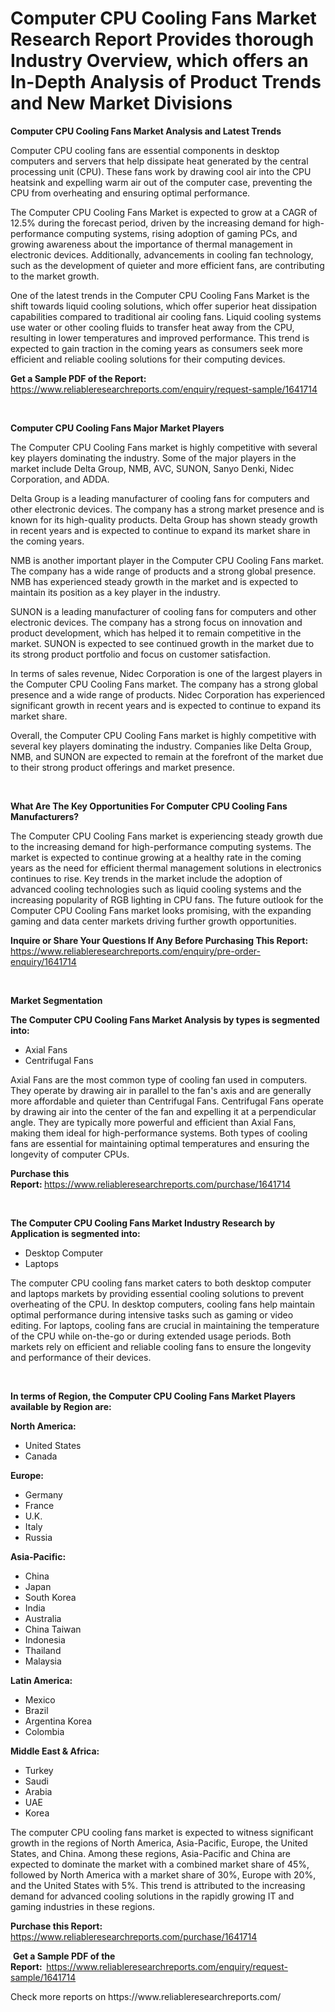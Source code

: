 <p><h1>Computer CPU Cooling Fans Market Research Report Provides thorough Industry Overview, which offers an In-Depth Analysis of Product Trends and New Market Divisions</h1></p><p><strong>Computer CPU Cooling Fans Market Analysis and Latest Trends</strong></p>
<p><p>Computer CPU cooling fans are essential components in desktop computers and servers that help dissipate heat generated by the central processing unit (CPU). These fans work by drawing cool air into the CPU heatsink and expelling warm air out of the computer case, preventing the CPU from overheating and ensuring optimal performance.</p><p>The Computer CPU Cooling Fans Market is expected to grow at a CAGR of 12.5% during the forecast period, driven by the increasing demand for high-performance computing systems, rising adoption of gaming PCs, and growing awareness about the importance of thermal management in electronic devices. Additionally, advancements in cooling fan technology, such as the development of quieter and more efficient fans, are contributing to the market growth.</p><p>One of the latest trends in the Computer CPU Cooling Fans Market is the shift towards liquid cooling solutions, which offer superior heat dissipation capabilities compared to traditional air cooling fans. Liquid cooling systems use water or other cooling fluids to transfer heat away from the CPU, resulting in lower temperatures and improved performance. This trend is expected to gain traction in the coming years as consumers seek more efficient and reliable cooling solutions for their computing devices.</p></p>
<p><strong>Get a Sample PDF of the Report:&nbsp;</strong> <a href="https://www.reliableresearchreports.com/enquiry/request-sample/1641714">https://www.reliableresearchreports.com/enquiry/request-sample/1641714</a></p>
<p>&nbsp;</p>
<p><strong>Computer CPU Cooling Fans Major Market Players</strong></p>
<p><p>The Computer CPU Cooling Fans market is highly competitive with several key players dominating the industry. Some of the major players in the market include Delta Group, NMB, AVC, SUNON, Sanyo Denki, Nidec Corporation, and ADDA.</p><p>Delta Group is a leading manufacturer of cooling fans for computers and other electronic devices. The company has a strong market presence and is known for its high-quality products. Delta Group has shown steady growth in recent years and is expected to continue to expand its market share in the coming years.</p><p>NMB is another important player in the Computer CPU Cooling Fans market. The company has a wide range of products and a strong global presence. NMB has experienced steady growth in the market and is expected to maintain its position as a key player in the industry.</p><p>SUNON is a leading manufacturer of cooling fans for computers and other electronic devices. The company has a strong focus on innovation and product development, which has helped it to remain competitive in the market. SUNON is expected to see continued growth in the market due to its strong product portfolio and focus on customer satisfaction.</p><p>In terms of sales revenue, Nidec Corporation is one of the largest players in the Computer CPU Cooling Fans market. The company has a strong global presence and a wide range of products. Nidec Corporation has experienced significant growth in recent years and is expected to continue to expand its market share.</p><p>Overall, the Computer CPU Cooling Fans market is highly competitive with several key players dominating the industry. Companies like Delta Group, NMB, and SUNON are expected to remain at the forefront of the market due to their strong product offerings and market presence.</p></p>
<p>&nbsp;</p>
<p><strong>What Are The Key Opportunities For Computer CPU Cooling Fans Manufacturers?</strong></p>
<p><p>The Computer CPU Cooling Fans market is experiencing steady growth due to the increasing demand for high-performance computing systems. The market is expected to continue growing at a healthy rate in the coming years as the need for efficient thermal management solutions in electronics continues to rise. Key trends in the market include the adoption of advanced cooling technologies such as liquid cooling systems and the increasing popularity of RGB lighting in CPU fans. The future outlook for the Computer CPU Cooling Fans market looks promising, with the expanding gaming and data center markets driving further growth opportunities.</p></p>
<p><strong>Inquire or Share Your Questions If Any Before Purchasing This Report:</strong> <a href="https://www.reliableresearchreports.com/enquiry/pre-order-enquiry/1641714">https://www.reliableresearchreports.com/enquiry/pre-order-enquiry/1641714</a></p>
<p>&nbsp;</p>
<p><strong>Market Segmentation</strong></p>
<p><strong>The Computer CPU Cooling Fans Market Analysis by types is segmented into:</strong></p>
<p><ul><li>Axial Fans</li><li>Centrifugal Fans</li></ul></p>
<p><p>Axial Fans are the most common type of cooling fan used in computers. They operate by drawing air in parallel to the fan's axis and are generally more affordable and quieter than Centrifugal Fans. Centrifugal Fans operate by drawing air into the center of the fan and expelling it at a perpendicular angle. They are typically more powerful and efficient than Axial Fans, making them ideal for high-performance systems. Both types of cooling fans are essential for maintaining optimal temperatures and ensuring the longevity of computer CPUs.</p></p>
<p><strong>Purchase this Report:&nbsp;</strong><a href="https://www.reliableresearchreports.com/purchase/1641714">https://www.reliableresearchreports.com/purchase/1641714</a></p>
<p>&nbsp;</p>
<p><strong>The Computer CPU Cooling Fans Market Industry Research by Application is segmented into:</strong></p>
<p><ul><li>Desktop Computer</li><li>Laptops</li></ul></p>
<p><p>The computer CPU cooling fans market caters to both desktop computer and laptops markets by providing essential cooling solutions to prevent overheating of the CPU. In desktop computers, cooling fans help maintain optimal performance during intensive tasks such as gaming or video editing. For laptops, cooling fans are crucial in maintaining the temperature of the CPU while on-the-go or during extended usage periods. Both markets rely on efficient and reliable cooling fans to ensure the longevity and performance of their devices.</p></p>
<p>&nbsp;</p>
<p><strong>In terms of Region, the Computer CPU Cooling Fans Market Players available by Region are:</strong></p>
<p>
    <p> <strong> North America: </strong>
        <ul>
            <li>United States</li>
            <li>Canada</li>
        </ul>
        </p> 
    <p> <strong> Europe: </strong>
        <ul>
            <li>Germany</li>
            <li>France</li>
            <li>U.K.</li>
            <li>Italy</li>
            <li>Russia</li>
        </ul>
        </p> 
    <p> <strong> Asia-Pacific: </strong>
        <ul>
            <li>China</li>
            <li>Japan</li>
            <li>South Korea</li>
            <li>India</li>
            <li>Australia</li>
            <li>China Taiwan</li>
            <li>Indonesia</li>
            <li>Thailand</li>
            <li>Malaysia</li>
        </ul>
        </p> 
    <p> <strong> Latin America: </strong>
        <ul>
            <li>Mexico</li>
            <li>Brazil</li>
            <li>Argentina Korea</li>
            <li>Colombia</li>
        </ul>
        </p> 
    <p> <strong> Middle East & Africa: </strong>
        <ul>
            <li>Turkey</li>
            <li>Saudi</li>
            <li>Arabia</li>
            <li>UAE</li>
            <li>Korea</li>
        </ul>
    </p>
    </p>
<p><p>The computer CPU cooling fans market is expected to witness significant growth in the regions of North America, Asia-Pacific, Europe, the United States, and China. Among these regions, Asia-Pacific and China are expected to dominate the market with a combined market share of 45%, followed by North America with a market share of 30%, Europe with 20%, and the United States with 5%. This trend is attributed to the increasing demand for advanced cooling solutions in the rapidly growing IT and gaming industries in these regions.</p></p>
<p><strong>Purchase this Report: </strong><a href="https://www.reliableresearchreports.com/purchase/1641714">https://www.reliableresearchreports.com/purchase/1641714</a></p>
<p>&nbsp;<strong>Get a Sample PDF of the Report:&nbsp;&nbsp;</strong><a href="https://www.reliableresearchreports.com/enquiry/request-sample/1641714">https://www.reliableresearchreports.com/enquiry/request-sample/1641714</a></p>
<p><strong></strong></p>
<p>Check more reports on https://www.reliableresearchreports.com/</p>